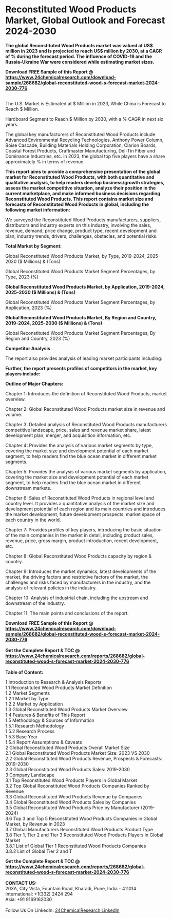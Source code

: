 <h1>Reconstituted Wood Products Market, Global Outlook and Forecast 2024-2030</h1><p><strong>The global Reconstituted Wood Products market was valued at US$ million in 2023 and is projected to reach US$ million by 2030, at a CAGR of % during the forecast period. The influence of COVID-19 and the Russia-Ukraine War were considered while estimating market sizes.</strong></p><p>
</p><p></p><div><b>Download FREE Sample of this Report @ 
            <a href="https://www.24chemicalresearch.com/download-sample/268682/global-reconstituted-wood-s-forecast-market-2024-2030-776">
            https://www.24chemicalresearch.com/download-sample/268682/global-reconstituted-wood-s-forecast-market-2024-2030-776</a></b></div><br><p>
The U.S. Market is Estimated at $ Million in 2023, While China is Forecast to Reach $ Million.</p><p>
Hardboard Segment to Reach $ Million by 2030, with a % CAGR in next six years.</p><p>
The global key manufacturers of Reconstituted Wood Products include Advanced Environmental Recycling Technologies, Anthony Power Column, Boise Cascade, Building Materials Holding Corporation, Clarion Boards, Coastal Forest Products, Craftmaster Manufacturing, Del-Tin Fiber and Dominance Industries, etc. in 2023, the global top five players have a share approximately % in terms of revenue.</p><p>
<strong>This report aims to provide a comprehensive presentation of the global market for Reconstituted Wood Products, with both quantitative and qualitative analysis, to help readers develop business/growth strategies, assess the market competitive situation, analyze their position in the current marketplace, and make informed business decisions regarding Reconstituted Wood Products. This report contains market size and forecasts of Reconstituted Wood Products in global, including the following market information:</strong></p><p>
</p><p>
</p><p>We surveyed the Reconstituted Wood Products manufacturers, suppliers, distributors and industry experts on this industry, involving the sales, revenue, demand, price change, product type, recent development and plan, industry trends, drivers, challenges, obstacles, and potential risks.</p><p>
<strong>Total Market by Segment:</strong></p><p>
Global Reconstituted Wood Products Market, by Type, 2019-2024, 2025-2030 ($ Millions) &amp; (Tons)</p><p>
Global Reconstituted Wood Products Market Segment Percentages, by Type, 2023 (%)</p><p>
</p><p>
</p><p><strong>Global Reconstituted Wood Products Market, by Application, 2019-2024, 2025-2030 ($ Millions) &amp; (Tons)</strong></p><p>
Global Reconstituted Wood Products Market Segment Percentages, by Application, 2023 (%)</p><p>
</p><p>
</p><p><strong>Global Reconstituted Wood Products Market, By Region and Country, 2019-2024, 2025-2030 ($ Millions) &amp; (Tons)</strong></p><p>
Global Reconstituted Wood Products Market Segment Percentages, By Region and Country, 2023 (%)</p><p>
</p><p>
</p><p><strong>Competitor Analysis</strong></p><p>
The report also provides analysis of leading market participants including:</p><p>
</p><p>
</p><p><strong>Further, the report presents profiles of competitors in the market, key players include:</strong></p><p>
</p><p>
</p><p><strong>Outline of Major Chapters:</strong></p><p>
Chapter 1: Introduces the definition of Reconstituted Wood Products, market overview.</p><p>
Chapter 2: Global Reconstituted Wood Products market size in revenue and volume.</p><p>
Chapter 3: Detailed analysis of Reconstituted Wood Products manufacturers competitive landscape, price, sales and revenue market share, latest development plan, merger, and acquisition information, etc.</p><p>
Chapter 4: Provides the analysis of various market segments by type, covering the market size and development potential of each market segment, to help readers find the blue ocean market in different market segments.</p><p>
Chapter 5: Provides the analysis of various market segments by application, covering the market size and development potential of each market segment, to help readers find the blue ocean market in different downstream markets.</p><p>
Chapter 6: Sales of Reconstituted Wood Products in regional level and country level. It provides a quantitative analysis of the market size and development potential of each region and its main countries and introduces the market development, future development prospects, market space of each country in the world.</p><p>
Chapter 7: Provides profiles of key players, introducing the basic situation of the main companies in the market in detail, including product sales, revenue, price, gross margin, product introduction, recent development, etc.</p><p>
Chapter 8: Global Reconstituted Wood Products capacity by region &amp; country.</p><p>
Chapter 9: Introduces the market dynamics, latest developments of the market, the driving factors and restrictive factors of the market, the challenges and risks faced by manufacturers in the industry, and the analysis of relevant policies in the industry.</p><p>
Chapter 10: Analysis of industrial chain, including the upstream and downstream of the industry.</p><p>
Chapter 11: The main points and conclusions of the report.</p><div><b>Download FREE Sample of this Report @ 
            <a href="https://www.24chemicalresearch.com/download-sample/268682/global-reconstituted-wood-s-forecast-market-2024-2030-776">
            https://www.24chemicalresearch.com/download-sample/268682/global-reconstituted-wood-s-forecast-market-2024-2030-776</a></b></div><br><div><b>Get the Complete Report & TOC @ 
            <a href="https://www.24chemicalresearch.com/reports/268682/global-reconstituted-wood-s-forecast-market-2024-2030-776">
            https://www.24chemicalresearch.com/reports/268682/global-reconstituted-wood-s-forecast-market-2024-2030-776</a></b></div><br>
            <b>Table of Content:</b><p>1 Introduction to Research & Analysis Reports<br />
    1.1 Reconstituted Wood Products Market Definition<br />
    1.2 Market Segments<br />
        1.2.1 Market by Type<br />
        1.2.2 Market by Application<br />
    1.3 Global Reconstituted Wood Products Market Overview<br />
    1.4 Features & Benefits of This Report<br />
    1.5 Methodology & Sources of Information<br />
        1.5.1 Research Methodology<br />
        1.5.2 Research Process<br />
        1.5.3 Base Year<br />
        1.5.4 Report Assumptions & Caveats<br />
2 Global Reconstituted Wood Products Overall Market Size<br />
    2.1 Global Reconstituted Wood Products Market Size: 2023 VS 2030<br />
    2.2 Global Reconstituted Wood Products Revenue, Prospects & Forecasts: 2019-2030<br />
    2.3 Global Reconstituted Wood Products Sales: 2019-2030<br />
3 Company Landscape<br />
    3.1 Top Reconstituted Wood Products Players in Global Market<br />
    3.2 Top Global Reconstituted Wood Products Companies Ranked by Revenue<br />
    3.3 Global Reconstituted Wood Products Revenue by Companies<br />
    3.4 Global Reconstituted Wood Products Sales by Companies<br />
    3.5 Global Reconstituted Wood Products Price by Manufacturer (2019-2024)<br />
    3.6 Top 3 and Top 5 Reconstituted Wood Products Companies in Global Market, by Revenue in 2023<br />
    3.7 Global Manufacturers Reconstituted Wood Products Product Type<br />
    3.8 Tier 1, Tier 2 and Tier 3 Reconstituted Wood Products Players in Global Market<br />
        3.8.1 List of Global Tier 1 Reconstituted Wood Products Companies<br />
        3.8.2 List of Global Tier 2 and T</p><div><b>Get the Complete Report & TOC @ 
            <a href="https://www.24chemicalresearch.com/reports/268682/global-reconstituted-wood-s-forecast-market-2024-2030-776">
            https://www.24chemicalresearch.com/reports/268682/global-reconstituted-wood-s-forecast-market-2024-2030-776</a></b></div><br><b>CONTACT US:</b><br>
            203A, City Vista, Fountain Road, Kharadi, Pune, India - 411014<br>
            International: +1(332) 2424 294<br>
            Asia: +91 9169162030 <br><br>
            Follow Us On LinkedIn: <a href="https://www.linkedin.com/company/24chemicalresearch/">24ChemicalResearch LinkedIn</a>